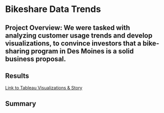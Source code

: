 # Bikeshare Data Trends
## Project Overview: We were tasked with analyzing customer usage trends and develop visualizations, to convince investors that a bike-sharing program in Des Moines is a solid business proposal. 

## Results
[Link to Tableau Visualizations & Story](https://public.tableau.com/app/profile/alexandra.curtis/viz/BikesharingChallenge_16562246503820/BikeshareDataTrends?publish=yes)

## Summary
